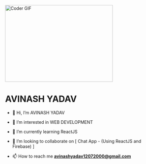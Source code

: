 <img alt="Coder GIF" height=250 width=350 src="https://cdn.dribbble.com/users/730703/screenshots/6581243/avento.gif" />
<br>

<H1>AVINASH YADAV</H1>


- 👋 Hi, I’m AVINASH YADAV

- 👀 I’m interested in WEB DEVELOPMENT
- 🌱 I’m currently learning ReactJS
- 💞️ I’m looking to collaborate on [ Chat App - (Using ReactJS and Firebase) ]
- 📫 How to reach me **avinashyadav12072000@gmail.com**

<!---
 is a ✨ special ✨ repository because its `README.md` (this file) appears on your GitHub profile.
You can click the Preview link to take a look at your changes.
--->
